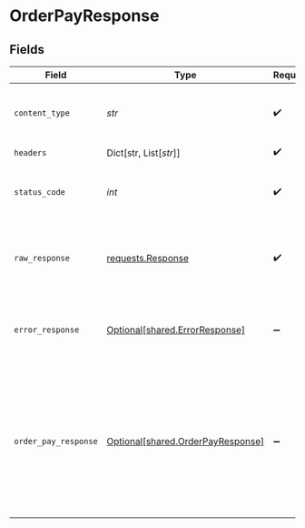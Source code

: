 # OrderPayResponse


## Fields

| Field                                                                                                                                                                                                                                                                    | Type                                                                                                                                                                                                                                                                     | Required                                                                                                                                                                                                                                                                 | Description                                                                                                                                                                                                                                                              | Example                                                                                                                                                                                                                                                                  |
| ------------------------------------------------------------------------------------------------------------------------------------------------------------------------------------------------------------------------------------------------------------------------ | ------------------------------------------------------------------------------------------------------------------------------------------------------------------------------------------------------------------------------------------------------------------------ | ------------------------------------------------------------------------------------------------------------------------------------------------------------------------------------------------------------------------------------------------------------------------ | ------------------------------------------------------------------------------------------------------------------------------------------------------------------------------------------------------------------------------------------------------------------------ | ------------------------------------------------------------------------------------------------------------------------------------------------------------------------------------------------------------------------------------------------------------------------ |
| `content_type`                                                                                                                                                                                                                                                           | *str*                                                                                                                                                                                                                                                                    | :heavy_check_mark:                                                                                                                                                                                                                                                       | HTTP response content type for this operation                                                                                                                                                                                                                            |                                                                                                                                                                                                                                                                          |
| `headers`                                                                                                                                                                                                                                                                | Dict[str, List[*str*]]                                                                                                                                                                                                                                                   | :heavy_check_mark:                                                                                                                                                                                                                                                       | N/A                                                                                                                                                                                                                                                                      |                                                                                                                                                                                                                                                                          |
| `status_code`                                                                                                                                                                                                                                                            | *int*                                                                                                                                                                                                                                                                    | :heavy_check_mark:                                                                                                                                                                                                                                                       | HTTP response status code for this operation                                                                                                                                                                                                                             |                                                                                                                                                                                                                                                                          |
| `raw_response`                                                                                                                                                                                                                                                           | [requests.Response](https://requests.readthedocs.io/en/latest/api/#requests.Response)                                                                                                                                                                                    | :heavy_check_mark:                                                                                                                                                                                                                                                       | Raw HTTP response; suitable for custom response parsing                                                                                                                                                                                                                  |                                                                                                                                                                                                                                                                          |
| `error_response`                                                                                                                                                                                                                                                         | [Optional[shared.ErrorResponse]](../../models/shared/errorresponse.md)                                                                                                                                                                                                   | :heavy_minus_sign:                                                                                                                                                                                                                                                       | Any bad or invalid request will lead to following error object                                                                                                                                                                                                           | {<br/>"message": "bad URL, please check API documentation",<br/>"code": "request_failed",<br/>"type": "invalid_request_error"<br/>}                                                                                                                                      |
| `order_pay_response`                                                                                                                                                                                                                                                     | [Optional[shared.OrderPayResponse]](../../models/shared/orderpayresponse.md)                                                                                                                                                                                             | :heavy_minus_sign:                                                                                                                                                                                                                                                       | OK                                                                                                                                                                                                                                                                       | {<br/>"payment_method": "card",<br/>"channel": "link",<br/>"action": "link",<br/>"cf_payment_id": 91235,<br/>"data": {<br/>"url": "https://sandbox.cashfree.com/pg/view/gateway/FHsuvhayLM5mmhINoqri7ba296e2ebca8b98e6119f6223021a13",<br/>"payload": null,<br/>"content_type": null,<br/>"method": null<br/>}<br/>} |